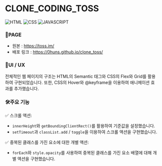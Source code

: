 # CLONE_CODING_TOSS

![HTML](https://img.shields.io/badge/HTML5-E34F26?style=for-the-badge&logo=html5&logoColor=white) ![CSS](https://img.shields.io/badge/CSS-239120?&style=for-the-badge&logo=css3&logoColor=white) ![JAVASCRIPT](https://img.shields.io/badge/JavaScript-F7DF1E?style=for-the-badge&logo=JavaScript&logoColor=white)

### 🎈PAGE

- 원본 : https://toss.im/
- 배포 링크 : https://0huns.github.io/clone_toss/

### 📑UI / UX

전체적인 웹 페이지의 구조는 HTML의 Semantic 태그와 CSS의 Flex와 Grid를 활용하여 구현되었습니다. 또한, CSS의 Hover와 @keyframe을 이용하여 애니메이션 효과를 추가했습니다.

### 🛠️주요 기능

✅ 스크롤 액션:

- `innerHeight`와 `getBoundingClientRect()`를 활용하여 기준값을 설정했습니다.
- `setTimeout`과 `classList.add` / `toggle`을 이용하여 스크롤 액션을 구현했습니다.

✅ 중복된 클래스를 가진 요소에 대한 개별 액션:

- `forEach`와 `style.opacity`를 사용하여 중복된 클래스를 가진 요소 배열에 대해 개별 액션을 구현했습니다.
